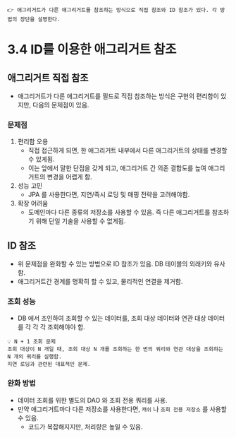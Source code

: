 ```
👉 애그리거트가 다른 애그리거트를 참조하는 방식으로 직접 참조와 ID 참조가 있다. 각 방법의 장단을 설명한다.
```

# 3.4 ID를 이용한 애그리거트 참조

## 애그리거트 직접 참조
- 애그리거트가 다른 애그리거트를 필드로 직접 참조하는 방식은 구현의 편리함이 있지만, 다음의 문제점이 있음.

### 문제점
1. 편리함 오용
    - 직접 접근하게 되면, 한 애그리거트 내부에서 다른 애그리거트의 상태를 변경할 수 있게됨.
    - 이는 앞에서 말한 단점을 갖게 되고, 애그리거트 간 의존 결합도를 높여 애그리거트의 변경을 어렵게 함.
2. 성능 고민
    - JPA 를 사용한다면, 지연/즉시 로딩 및 매핑 전략을 고려해야함.
3. 확장 어려움
    - 도메인마다 다른 종류의 저장소를 사용할 수 있음. 즉 다른 애그리거트를 참조하기 위해 단일 기술을 사용할 수 없게됨.

## ID 참조
- 위 문제점을 완화할 수 있는 방법으로 ID 참조가 있음. DB 테이블의 외래키와 유사함.
- 애그리거트간 경계를 명확히 할 수 있고, 물리적인 연결을 제거함.

### 조회 성능
- DB 에서 조인하여 조회할 수 있는 데이터를, 조회 대상 데이터와 연관 대상 데이터를 각 각 각 조회해야야 함.

```
💡 N + 1 조회 문제
조회 대상이 N 개일 때, 조회 대상 N 개를 조회하는 한 번의 쿼리와 연관 대상을 조회하는 N 개의 쿼리를 실행함.
지연 로딩과 관련된 대표적인 문제.
```

### 완화 방법
- 데이터 조회를 위한 별도의 DAO 와 조회 전용 쿼리를 사용.
- 만약 애그리거트마다 다른 저장소를 사용한다면, `캐쉬` 나 `조회 전용 저장소` 를 사용할 수 있음.
    - 코드가 복잡해지지만, 처리량은 높일 수 있음.